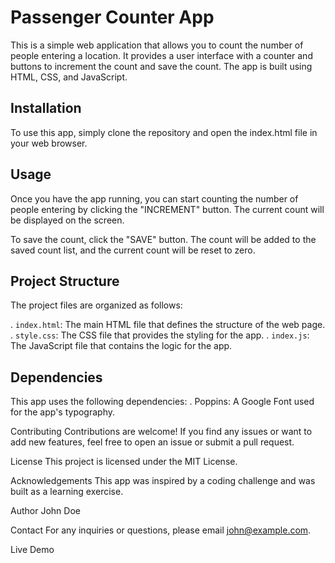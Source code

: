 # Passenger Counter App
This is a simple web application that allows you to count the number of people entering a location. It provides a user interface with a counter and buttons to increment the count and save the count. The app is built using HTML, CSS, and JavaScript.

## Installation
To use this app, simply clone the repository and open the index.html file in your web browser.

## Usage
Once you have the app running, you can start counting the number of people entering by clicking the "INCREMENT" button. The current count will be displayed on the screen.

To save the count, click the "SAVE" button. The count will be added to the saved count list, and the current count will be reset to zero.

## Project Structure
The project files are organized as follows:

. `index.html`: The main HTML file that defines the structure of the web page.
. `style.css`: The CSS file that provides the styling for the app.
. `index.js`: The JavaScript file that contains the logic for the app.

## Dependencies
This app uses the following dependencies:
. Poppins: A Google Font used for the app's typography.

Contributing
Contributions are welcome! If you find any issues or want to add new features, feel free to open an issue or submit a pull request.

License
This project is licensed under the MIT License.

Acknowledgements
This app was inspired by a coding challenge and was built as a learning exercise.

Author
John Doe

Contact
For any inquiries or questions, please email john@example.com.

Live Demo
